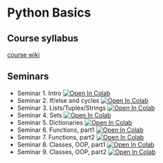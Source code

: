 # Python Basics

## Course syllabus

[course wiki](http://wiki.cs.hse.ru/Основы_программирования_на_Python_осень_2022_матфак)


## Seminars


- Seminar 1. Intro
[![Open In Colab](https://colab.research.google.com/assets/colab-badge.svg)](https://colab.research.google.com/github/Podidiving/math-hse-python/blob/main/sem1_intro.ipynb)
- Seminar 2. If/else and cycles
[![Open In Colab](https://colab.research.google.com/assets/colab-badge.svg)](https://colab.research.google.com/github/Podidiving/math-hse-python/blob/main/sem2_if_cycles.ipynb)
- Seminar 3. Lists/Tuples/Strings
[![Open In Colab](https://colab.research.google.com/assets/colab-badge.svg)](https://colab.research.google.com/github/Podidiving/math-hse-python/blob/main/sem3_strings_lists.ipynb)
- Seminar 4. Sets
[![Open In Colab](https://colab.research.google.com/assets/colab-badge.svg)](https://colab.research.google.com/github/Podidiving/math-hse-python/blob/main/sem4_set.ipynb)
- Seminar 5. Dictionaries
[![Open In Colab](https://colab.research.google.com/assets/colab-badge.svg)](https://colab.research.google.com/github/Podidiving/math-hse-python/blob/main/sem5_dicts.ipynb)
- Seminar 6. Functions, part1
[![Open In Colab](https://colab.research.google.com/assets/colab-badge.svg)](https://colab.research.google.com/github/Podidiving/math-hse-python/blob/main/sem6_functions.ipynb)
- Seminar 7. Functions, part2
[![Open In Colab](https://colab.research.google.com/assets/colab-badge.svg)](https://colab.research.google.com/github/Podidiving/math-hse-python/blob/main/sem7_functions.ipynb)
- Seminar 8. Classes, OOP, part1
[![Open In Colab](https://colab.research.google.com/assets/colab-badge.svg)](https://colab.research.google.com/github/Podidiving/math-hse-python/blob/main/sem8_oop.ipynb)
- Seminar 9. Classes, OOP, part2
[![Open In Colab](https://colab.research.google.com/assets/colab-badge.svg)](https://colab.research.google.com/github/Podidiving/math-hse-python/blob/main/sem8_oop_2.ipynb)
